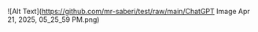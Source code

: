 ![Alt Text](https://github.com/mr-saberi/test/raw/main/ChatGPT Image Apr 21, 2025, 05_25_59 PM.png)
